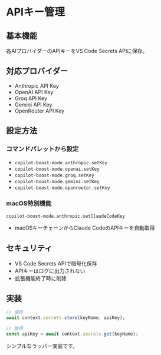 # APIキー管理

## 基本機能

各AIプロバイダーのAPIキーをVS Code Secrets APIに保存。

## 対応プロバイダー

- Anthropic API Key
- OpenAI API Key
- Groq API Key
- Gemini API Key
- OpenRouter API Key

## 設定方法

### コマンドパレットから設定
- `copilot-boost-mode.anthropic.setKey`
- `copilot-boost-mode.openai.setKey`
- `copilot-boost-mode.groq.setKey`
- `copilot-boost-mode.gemini.setKey`
- `copilot-boost-mode.openrouter.setKey`

### macOS特別機能
`copilot-boost-mode.anthropic.setClaudeCodeKey`
- macOSキーチェーンからClaude CodeのAPIキーを自動取得

## セキュリティ

- VS Code Secrets APIで暗号化保存
- APIキーはログに出力されない
- 拡張機能終了時に削除

## 実装

```typescript
// 保存
await context.secrets.store(keyName, apiKey);

// 取得
const apiKey = await context.secrets.get(keyName);
```

シンプルなラッパー実装です。
